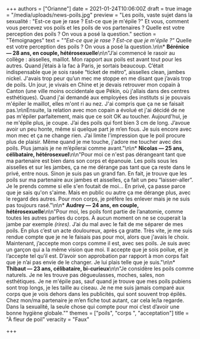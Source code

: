 +++
authors = ["Orianne"]
date = 2021-01-24T10:06:00Z
draft = true
image = "/media/uploads/news-poils.jpg"
preview = "Les poils, vaste sujet dans la sexualité : \"Est-ce que je rase ? Est-ce que je m'épile ?\" Et vous, comment vous percevez vos poils et les poils de vos partenaires ? Quelle est votre perception des poils ? On vous a posé la question."
section = "Témoignages"
text = "_\"Est-ce que je rase ? Est-ce que je m'épile ?\"_  Quelle est votre perception des poils ? On vous a posé la question.\n\n* **Bérénice — 28 ans, en couple, hétérosexuelle**\n\n\"J’ai commencé le rasoir au collège : aisselles, maillot. Mon rapport aux poils est avant tout pour les autres. Quand j’étais à la fac à Paris, je sortais beaucoup. C’était indispensable que je sois rasée “ticket de métro”, aisselles clean, jambes nickel. J'avais trop peur qu’un mec me stoppe en me disant que j’avais trop de poils. Un jour, je vivais en Chine et je devais retrouver mon copain à Canton (une ville moins occidentale que Pékin, où j'allais dans des centres esthétiques). Quand j'ai demandé aux employées des instituts si je pouvais m'épiler le maillot, elles m'ont ri au nez. J'ai compris que ça ne se faisait pas.\n\nEnsuite, la relation avec mon copain a évolué et j'ai décidé de ne pas m'épiler parfaitement, mais que ce soit OK au toucher. Aujourd'hui, je ne m'épile plus, je coupe. J’ai des poils qui font bien 3 cm de long. J’avoue avoir un peu honte, même si quelque part je m’en fous. Je suis encore avec mon mec et ça ne change rien. J’ai limite l'impression que le poil procure plus de plaisir. Même quand je me touche, j'adore me toucher avec des poils. Plus jamais je ne m’épilerai comme avant.\"\n\n* **Nicolas — 25 ans, célibataire, hétérosexuel**\n\n\"Pour moi ce n'est pas dérangeant tant que ma partenaire est bien dans son corps et épanouie. Les poils sous les aisselles et sur les jambes, ça ne me dérange pas tant que ça reste dans le privé, entre nous. Sinon je suis pas un grand fan. En fait, je trouve que les poils sur ma partenaire aux jambes et aisselles, ça fait un peu “laisser-aller”. Je le prends comme si elle s'en foutait de moi... En privé, ça passe parce que je sais qu'on s'aime. Mais en public ou autre ça me dérange plus, avec le regard des autres. Pour mon corps, je préfère les enlever mais je ne suis pas toujours rasé.\"\n\n* **Audrey — 24 ans, en couple, hétérosexuelle**\n\n\"Pour moi, les poils font partie de l’anatomie, comme toutes les autres parties du corps. À aucun moment on ne se couperait la jambe par exemple _(rires)_. J’ai du mal avec le fait de me séparer de mes poils. En plus c’est un acte douloureux, après ça gratte. Très vite, je me suis rendue compte que je ne le faisais pas pour moi, alors que j'avais le choix. Maintenant, j’accepte mon corps comme il est, avec ses poils. Je suis avec un garçon qui a la même vision que moi. Il accepte que je sois poilue, et je l’accepte tel qu’il est. D’avoir son approbation par rapport à mon corps fait que je n’ai pas envie de le changer. Je lui plais telle que je suis.\"\n\n* **Thibaut — 23 ans, célibataire, bi-curieux**\n\n\"Je considère les poils comme naturels. Je ne les trouve pas dégueulasses, moches, sales, non esthétiques. Je ne m'épile pas, sauf quand je trouve que mes poils pubiens sont trop longs, je les taille au ciseau. Je ne me suis jamais comparé aux corps que je vois dehors dans les publicités, qui sont souvent trop épilés. Chez mon/ma partenaire je m’en fiche tout autant, car cela le/la regarde. Dans la sexualité, la seule chose qui compte pour moi c’est d’avoir une bonne hygiène globale.\""
themes = ["poils", "corps ", "acceptation"]
title = "À fleur de poil"
veracity = "Faux"

+++
